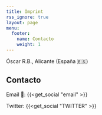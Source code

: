 ```yaml
---
title: Imprint
rss_ignore: true
layout: page
menu:
  footer:
    name: Contacto
    weight: 1
---
```


Óscar R.B.,
Alicante (España 🇪🇸)

## Contacto 

Email 📨: {{<get_social "email" >}}

Twitter: {{<get_social "TWITTER" >}}